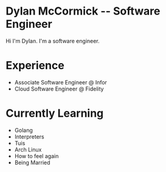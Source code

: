 # Dylan McCormick -- Software Engineer

Hi I'm Dylan. I'm a software engineer.

# Experience
- Associate Software Engineer @ Infor
- Cloud Software Engineer @ Fidelity

# Currently Learning
- Golang
- Interpreters
- Tuis
- Arch Linux
- How to feel again
- Being Married
